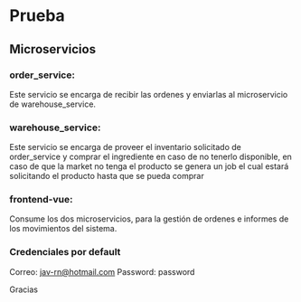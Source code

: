 # Prueba 

## Microservicios

### order_service: 
Este servicio se encarga de recibir las ordenes y enviarlas al microservicio de warehouse_service.

### warehouse_service: 
Este servicio se encarga de proveer el inventario solicitado de order_service y comprar el ingrediente en caso de no tenerlo disponible, en caso de que la market no tenga el producto se genera un job el cual estará solicitando el producto hasta que se pueda comprar 

### frontend-vue:
Consume los dos microservicios, para la gestión de ordenes e informes de los movimientos del sistema.

### Credenciales por default
Correo: jav-rn@hotmail.com 
Password: password

Gracias
